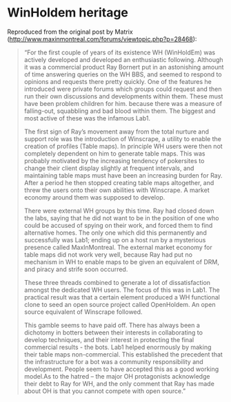 # WinHoldem heritage

Reproduced from the original post by Matrix
(<http://www.maxinmontreal.com/forums/viewtopic.php?p=28468>):

> “For the first couple of years of its existence WH (WinHoldEm) was
> actively developed and developed an enthusiastic following. Although
> it was a commercial product Ray Bornert put in an astonishing amount
> of time answering queries on the WH BBS, and seemed to respond to
> opinions and requests there pretty quickly. One of the features he
> introduced were private forums which groups could request and then run
> their own discussions and developments within them. These must have
> been problem children for him. because there was a measure of
> falling-out, squabbling and bad blood within them. The biggest and
> most active of these was the infamous Lab1.
>
> The first sign of Ray’s movement away from the total nurture and
> support role was the introduction of Winscrape, a utility to enable
> the creation of profiles (Table maps). In principle WH users were then
> not completely dependent on him to generate table maps. This was
> probably motivated by the increasing tendency of pokersites to change
> their client display slightly at frequent intervals, and maintaining
> table maps must have been an increasing burden for Ray. After a period
> he then stopped creating table maps altogether, and threw the users
> onto their own abilities with Winscrape. A market economy around them
> was supposed to develop.
>
> There were external WH groups by this time. Ray had closed down the
> labs, saying that he did not want to be in the position of one who
> could be accused of spying on their work, and forced them to find
> alternative homes. The only one which did this permanently and
> successfully was Lab1; ending up on a host run by a mysterious
> presence called MaxInMontreal. The external market economy for table
> maps did not work very well, because Ray had put no mechanism in WH to
> enable maps to be given an equivalent of DRM, and piracy and strife
> soon occurred.
>
> These three threads combined to generate a lot of dissatisfaction
> amongst the dedicated WH users. The focus of this was in Lab1. The
> practical result was that a certain element produced a WH functional
> clone to seed an open source project called OpenHoldem. An open source
> equivalent of Winscrape followed.
>
> This gamble seems to have paid off. There has always been a dichotomy
> in botters between their interests in collaborating to develop
> techniques, and their interest in protecting the final commercial
> results - the bots. Lab1 helped enormously by making their table maps
> non-commercial. This established the precedent that the infrastructure
> for a bot was a community responsibility and development. People seem
> to have accepted this as a good working model.As to the hatred – the
> major OH protagonists acknowledge their debt to Ray for WH, and the
> only comment that Ray has made about OH is that you cannot compete
> with open source.”

